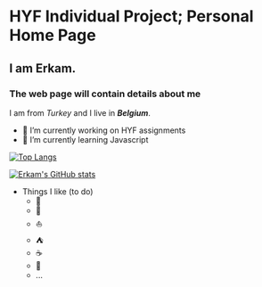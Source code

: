 # HYF Individual Project; Personal Home Page 
## I am Erkam.
### The web page will contain details about me

I am from _Turkey_ and I live in ***Belgium***.

- 🔭 I’m currently working on HYF assignments
- 🌱 I’m currently learning Javascript


[![Top Langs](https://github-readme-stats.vercel.app/api/top-langs/?username=erkamguresen&count_private=true)](https://github.com/erkamguresen/github-readme-stats)


[![Erkam's GitHub stats](https://github-readme-stats.vercel.app/api?username=erkamguresen&count_private=true)](https://github.com/erkamguresen/github-readme-stats)



* Things I like (to do)
  * :speedboat:
  * :rocket:
  * :sailboat:
  * :tent:
  * :coffee:
  * :pizza:
  * ...


<!--
**erkamguresen/erkamguresen** is a ✨ _special_ ✨ repository because its `README.md` (this file) appears on your GitHub profile.

Here are some ideas to get you started:

- 🔭 I’m currently working on ...
- 🌱 I’m currently learning ...
- 👯 I’m looking to collaborate on ...
- 🤔 I’m looking for help with ...
- 💬 Ask me about ...
- 📫 How to reach me: ...
- 😄 Pronouns: ...
- ⚡ Fun fact: ...
-->
